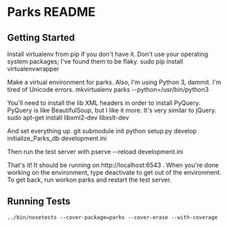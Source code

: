 Parks README
==================

Getting Started
---------------

Install virtualenv from pip if you don't have it. Don't use your operating
system packages; I've found them to be flaky.
    sudo pip install virtualenvwrapper

Make a virtual environment for parks. Also, I'm using Python 3, dammit. I'm
tired of Unicode errors.
    mkvirtualenv parks --python=/usr/bin/python3

You'll need to install the lib XML headers in order to install PyQuery. PyQuery
is like BeautifulSoup, but I like it more. It's very similar to jQuery.
    sudo apt-get install libxml2-dev libxslt-dev

And set everything up.
    git submodule init
    python setup.py develop
    initialize_Parks_db development.ini

Then run the test server with
    pserve --reload development.ini

That's it! It should be running on http://localhost:6543 . When you're done working on the environment, type
    deactivate
to get out of the environment. To get back, run
    workon parks
and restart the test server.

Running Tests
-------------

    ../bin/nosetests --cover-package=parks --cover-erase --with-coverage
